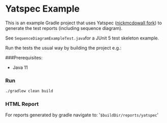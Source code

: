 # Yatspec Example

This is an example Gradle project that uses Yatspec ([nickmcdowall fork](https://github.com/nickmcdowall/yatspec))
to generate the test reports (including sequence diagram).

See `SequenceDiagramExampleTest.java`for a JUnit 5 test skeleton example.

Run the tests the usual way by building the project e.g.:

###Prerequisites:
* Java 11

### Run

```bash
./gradlew clean build
```

### HTML Report
For reports generated by gradle navigate to: '`$buildDir/reports/yatspec`'


